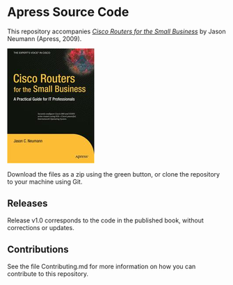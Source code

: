 # Apress Source Code

This repository accompanies [*Cisco Routers for the Small Business*](http://www.apress.com/9781430218517) by Jason Neumann (Apress, 2009).

![Cover image](9781430218517.jpg)

Download the files as a zip using the green button, or clone the repository to your machine using Git.

## Releases

Release v1.0 corresponds to the code in the published book, without corrections or updates.

## Contributions

See the file Contributing.md for more information on how you can contribute to this repository.
